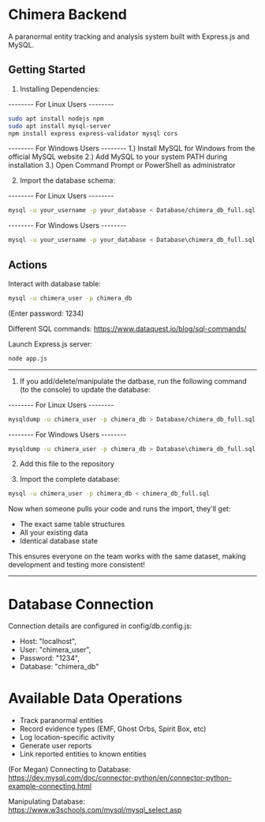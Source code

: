 # Chimera Backend

A paranormal entity tracking and analysis system built with Express.js and MySQL.


## Getting Started

1. Installing Dependencies:

-------- For Linux Users --------
```bash
sudo apt install nodejs npm
sudo apt install mysql-server
npm install express express-validator mysql cors
```

-------- For Windows Users --------
1.) Install MySQL for Windows from the official MySQL website
2.) Add MySQL to your system PATH during installation
3.) Open Command Prompt or PowerShell as administrator

2. Import the database schema:

-------- For Linux Users --------
```bash
mysql -u your_username -p your_database < Database/chimera_db_full.sql
```

-------- For Windows Users --------
```bash
mysql -u your_username -p your_database < Database\chimera_db_full.sql
```

## Actions
Interact with database table:
```bash
mysql -u chimera_user -p chimera_db
```
(Enter password: 1234)

Different SQL commands:
https://www.dataquest.io/blog/sql-commands/ 


Launch Express.js server:
```bash
node app.js
```
-------------------------------------------------------------------------------

1. If you add/delete/manipulate the datbase, run the following command (to the console) to update the database:

-------- For Linux Users --------
```bash
mysqldump -u chimera_user -p chimera_db > Database/chimera_db_full.sql
```

-------- For Windows Users --------
```bash
mysqldump -u chimera_user -p chimera_db > Database\chimera_db_full.sql
```

2. Add this file to the repository

3. Import the complete database:
```bash
mysql -u chimera_user -p chimera_db < chimera_db_full.sql
```

Now when someone pulls your code and runs the import, they'll get:
- The exact same table structures
- All your existing data
- Identical database state

This ensures everyone on the team works with the same dataset, making development and testing more consistent!

-------------------------------------------------------------------------------

# Database Connection
Connection details are configured in config/db.config.js:

- Host: "localhost",
- User: "chimera_user",
- Password: "1234",
- Database: "chimera_db"

# Available Data Operations

- Track paranormal entities
- Record evidence types (EMF, Ghost Orbs, Spirit Box, etc)
- Log location-specific activity
- Generate user reports
- Link reported entities to known entities

(For Megan)
Connecting to Database: https://dev.mysql.com/doc/connector-python/en/connector-python-example-connecting.html

Manipulating Database: https://www.w3schools.com/mysql/mysql_select.asp 

